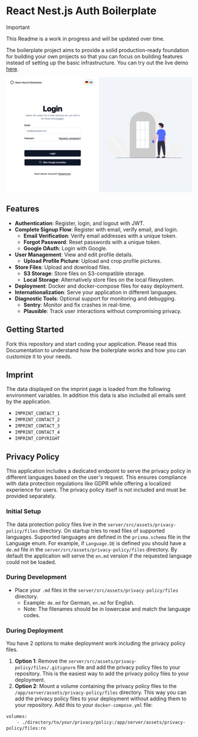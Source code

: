 # React Nest.js Auth Boilerplate

> [!IMPORTANT]
> This Readme is a work in progress and will be updated over time.

The boilerplate project aims to provide a solid production-ready foundation for building your own projects so that you can focus on building features instead of setting up the basic infrastructure. You can try out the live demo [here](https://boilerplate.jschad.de/).

![Login Page](resources/login-page-screenshot.png)

## Features

-   **Authentication**: Register, login, and logout with JWT.
-   **Complete Signup Flow**: Register with email, verify email, and login.
    -   **Email Verification**: Verify email addresses with a unique token.
    -   **Forgot Password**: Reset passwords with a unique token.
    -   **Google OAuth**: Login with Google.
-   **User Management**: View and edit profile details.
    -   **Upload Profile Picture**: Upload and crop profile pictures.
-   **Store Files**: Upload and download files.
    -   **S3 Storage**: Store files on S3-compatible storage.
    -   **Local Storage**: Alternatively store files on the local filesystem.
-   **Deployment**: Docker and docker-compose files for easy deployment.
-   **Internationalization**: Serve your application in different languages.
-   **Diagnostic Tools**: Optional support for monitoring and debugging.
    -   **Sentry**: Monitor and fix crashes in real-time.
    -   **Plausible**: Track user interactions without compromising privacy.

## Getting Started

Fork this repository and start coding your application. Please read this Documentation to understand how the boilerplate works and how you can customize it to your needs.

## Imprint

The data displayed on the imprint page is loaded from the following environment variables. In addition this data is also included all emails sent by the application.

-   `IMPRINT_CONTACT_1`
-   `IMPRINT_CONTACT_2`
-   `IMPRINT_CONTACT_3`
-   `IMPRINT_CONTACT_4`
-   `IMPRINT_COPYRIGHT`

## Privacy Policy

This application includes a dedicated endpoint to serve the privacy policy in different languages based on the user's request. This ensures compliance with data protection regulations like GDPR while offering a localized experience for users. The privacy policy itself is not included and must be provided separately.

### Initial Setup

The data protection policy files live in the `server/src/assets/privacy-policy/files` directory. On startup tries to read files of supported languages. Supported languages are defined in the `prisma.schema` file in the Language enum. For example, if `Language.DE` is defined you should have a `de.md` file in the `server/src/assets/privacy-policy/files` directory. By default the application will serve the `en.md` version if the requested language could not be loaded.

### During Development

-   Place your `.md` files in the `server/src/assets/privacy-policy/files` directory.
    -   Example: `de.md` for German, `en.md` for English.
    -   Note: The filenames should be in lowercase and match the language codes.

### During Deployment

You have 2 options to make deployment work including the privacy policy files.

1. **Option 1**: Remove the `server/src/assets/privacy-policy/files/.gitignore` file and add the privacy policy files to your repository. This is the easiest way to add the privacy policy files to your deployment.
2. **Option 2**: Mount a volume containing the privacy policy files to the `/app/server/assets/privacy-policy/files` directory. This way you can add the privacy policy files to your deployment without adding them to your repository. Add this to your `docker-compose.yml` file:

```
volumes:
    - ./directory/to/your/privacy/policy:/app/server/assets/privacy-policy/files:ro
```

